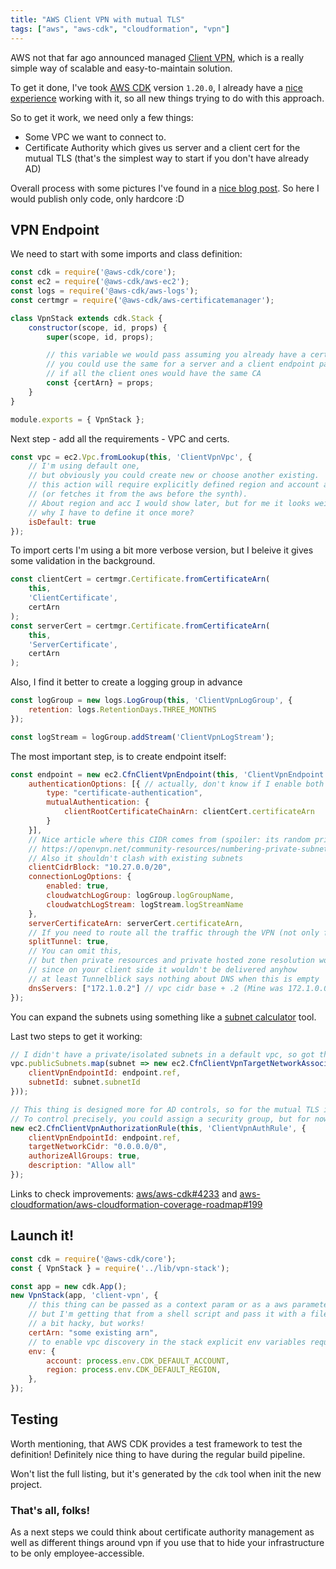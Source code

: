 ```yaml
---
title: "AWS Client VPN with mutual TLS"
tags: ["aws", "aws-cdk", "cloudformation", "vpn"]
---
```


AWS not that far ago announced managed [Client VPN](https://docs.aws.amazon.com/vpn/latest/clientvpn-admin/what-is.html),
which is a really simple way of scalable and easy-to-maintain solution. 

To get it done, I've took [AWS CDK](https://aws.amazon.com/cdk) version `1.20.0`, 
I already have a [nice experience](/posts/tags/aws-cdk) working with it, 
so all new things trying to do with this approach.

So to get it work, we need only a few things:

- Some VPC we want to connect to.
- Certificate Authority which gives us server and a client cert for the mutual TLS (that's the simplest way to start if you don't have already AD)

Overall process with some pictures I've found in a [nice blog post](https://www.performancemagic.com/2019/01/10/client-vpn-mutual-auth/).
So here I would publish only code, only hardcore :D

## VPN Endpoint

We need to start with some imports and class definition:

```javascript
const cdk = require('@aws-cdk/core');
const ec2 = require('@aws-cdk/aws-ec2');
const logs = require('@aws-cdk/aws-logs');
const certmgr = require('@aws-cdk/aws-certificatemanager');

class VpnStack extends cdk.Stack {
    constructor(scope, id, props) {
        super(scope, id, props);

        // this variable we would pass assuming you already have a certificate
        // you could use the same for a server and a client endpoint parts of the config
        // if all the client ones would have the same CA
        const {certArn} = props;
    }
}

module.exports = { VpnStack };
```

Next step - add all the requirements - VPC and certs.

```javascript
const vpc = ec2.Vpc.fromLookup(this, 'ClientVpnVpc', {
    // I'm using default one, 
    // but obviously you could create new or choose another existing.
    // this action will require explicitly defined region and account and creates a context file to cache the knowledge 
    // (or fetches it from the aws before the synth).
    // About region and acc I would show later, but for me it looks weird, 
    // why I have to define it once more?
    isDefault: true 
});
```

To import certs I'm using a bit more verbose version, 
but I beleive it gives some validation in the background.

```javascript
const clientCert = certmgr.Certificate.fromCertificateArn(
    this,
    'ClientCertificate',
    certArn
);
const serverCert = certmgr.Certificate.fromCertificateArn(
    this,
    'ServerCertificate',
    certArn
);
```

Also, I find it better to create a logging group in advance

```javascript
const logGroup = new logs.LogGroup(this, 'ClientVpnLogGroup', {
    retention: logs.RetentionDays.THREE_MONTHS
});

const logStream = logGroup.addStream('ClientVpnLogStream');
```

The most important step, is to create endpoint itself:

```javascript
const endpoint = new ec2.CfnClientVpnEndpoint(this, 'ClientVpnEndpoint', {
    authenticationOptions: [{ // actually, don't know if I enable both - would it require both or just pick the one?
        type: "certificate-authentication", 
        mutualAuthentication: {
            clientRootCertificateChainArn: clientCert.certificateArn
        }
    }],
    // Nice article where this CIDR comes from (spoiler: its random private)
    // https://openvpn.net/community-resources/numbering-private-subnets/
    // Also it shouldn't clash with existing subnets
    clientCidrBlock: "10.27.0.0/20",
    connectionLogOptions: {
        enabled: true,
        cloudwatchLogGroup: logGroup.logGroupName,
        cloudwatchLogStream: logStream.logStreamName
    },
    serverCertificateArn: serverCert.certificateArn,
    // If you need to route all the traffic through the VPN (not only for the resources inside, turn this off)
    splitTunnel: true,
    // You can omit this, 
    // but then private resources and private hosted zone resolution won't work, 
    // since on your client side it wouldn't be delivered anyhow
    // at least Tunnelblick says nothing about DNS when this is empty
    dnsServers: ["172.1.0.2"] // vpc cidr base + .2 (Mine was 172.1.0.0/16)
});
```

You can expand the subnets using something like a [subnet calculator](https://mxtoolbox.com/subnetcalculator.aspx#) tool.

Last two steps to get it working:

```javascript
// I didn't have a private/isolated subnets in a default vpc, so got the public ones.
vpc.publicSubnets.map(subnet => new ec2.CfnClientVpnTargetNetworkAssociation(this, 'ClientVpnNetworkAssociation-' + subnet.subnetId, {
    clientVpnEndpointId: endpoint.ref,
    subnetId: subnet.subnetId
}));

// This thing is designed more for AD controls, so for the mutual TLS its quite permissive
// To control precisely, you could assign a security group, but for now its not implemented in the CF yet.
new ec2.CfnClientVpnAuthorizationRule(this, 'ClientVpnAuthRule', {
    clientVpnEndpointId: endpoint.ref,
    targetNetworkCidr: "0.0.0.0/0",
    authorizeAllGroups: true,
    description: "Allow all"
});
```

Links to check improvements: [aws/aws-cdk#4233](https://github.com/aws/aws-cdk/pull/4233) and [aws-cloudformation/aws-cloudformation-coverage-roadmap#199](https://github.com/aws-cloudformation/aws-cloudformation-coverage-roadmap/issues/199)

## Launch it!

```javascript
const cdk = require('@aws-cdk/core');
const { VpnStack } = require('../lib/vpn-stack');

const app = new cdk.App();
new VpnStack(app, 'client-vpn', {
    // this thing can be passed as a context param or as a aws parameter, 
    // but I'm getting that from a shell script and pass it with a file which then read here
    // a bit hacky, but works!
    certArn: "some existing arn",
    // to enable vpc discovery in the stack explicit env variables required with region and account
    env: {
        account: process.env.CDK_DEFAULT_ACCOUNT,
        region: process.env.CDK_DEFAULT_REGION,
    },
});
```

## Testing

Worth mentioning, that AWS CDK provides a test framework to test the definition! 
Definitely nice thing to have during the regular build pipeline.

Won't list the full listing, but it's generated by the `cdk` tool when init the new project.

### That's all, folks!

As a next steps we could think about certificate authority management as well as different things around vpn 
if you use that to hide your infrastructure to be only employee-accessible.